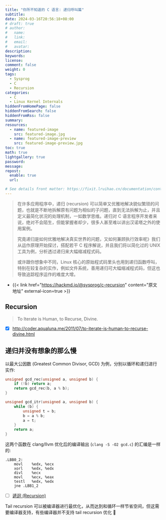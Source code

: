 ```yaml
---
title: "你所不知道的 C 语言: 递归呼叫篇"
subtitle:
date: 2024-03-16T20:56:18+08:00
# draft: true
# author:
#   name:
#   link:
#   email:
#   avatar:
description:
keywords:
license:
comment: false
weight: 0
tags:
  - Sysprog
  - C
  - Recursion
categories:
  - C
  - Linux Kernel Internals
hiddenFromHomePage: false
hiddenFromSearch: false
hiddenFromRss: false
summary:
resources:
  - name: featured-image
    src: featured-image.jpg
  - name: featured-image-preview
    src: featured-image-preview.jpg
toc: true
math: true
lightgallery: true
password:
message:
repost:
  enable: true
  url:

# See details front matter: https://fixit.lruihao.cn/documentation/content-management/introduction/#front-matter
---
```


> 在许多应用程序中，递归 (recursion) 可以简单又优雅地解决貌似繁琐的问题，也就是不断地拆解原有问题为相似的子问题，直到无法拆解为止，并且定义最简化状况的处理机制，一如数学思维。递归对 C 语言程序开发者来说，绝对不会陌生，但能掌握者却少，很多人甚至难以讲出汉诺塔之外的使用案例。
> 
> 究竟递归是如何优雅地解决真实世界的问题，又如何兼顾执行效率呢》我们从运作原理开始探讨，搭配若干 C 程序解说，并且我们将以简化过的 UNIX 工具为例，分析透过递归来大幅缩减程式码。
> 
> 或许跟你想象中不同，Linux 核心的原始程式码里头也用到递归函数呼叫，特别在较复杂的实作，例如文件系统，善用递归可大幅缩减程式码，但这也导致追踪程序运作的难度大增。

<!--more-->

- {{< link href="https://hackmd.io/@sysprog/c-recursion" content="原文地址" external-icon=true >}}

## Recursion

> To Iterate is Human, to Recurse, Divine.
- [x] http://coder.aqualuna.me/2011/07/to-iterate-is-human-to-recurse-divine.html

## 递归并没有想象的那么慢

以最大公因数 (Greatest Common Divisor, GCD) 为例，分别以循环和递归进行实作:

```c
unsigned gcd_rec(unsigned a, unsigned b) {
    if (!b) return a;
    return gcd_rec(b, a % b);
}

unsigned gcd_itr(unsigned a, unsigned b) {
    while (b) {
        unsigned t = b;
        b = a % b;
        a = t;
    }
    return a;
}
```

这两个函数在 clang/llvm 优化后的编译输出 (`clang -S -O2 gcd.c`) 的汇编是一样的:

```
.LBB0_2:
	movl	%edx, %ecx
	xorl	%edx, %edx
	divl	%ecx
	movl	%ecx, %eax
	testl	%edx, %edx
	jne	.LBB1_2
```

- [ ] [遞迴 (Recursion)](https://notfalse.net/9/recursion)

Tail recursion 可以被编译器进行最优化，从而达到和循环一样节省空间，但这需要编译器支持，有些编译器并不支持 tail recursion 优化 :rofl:
